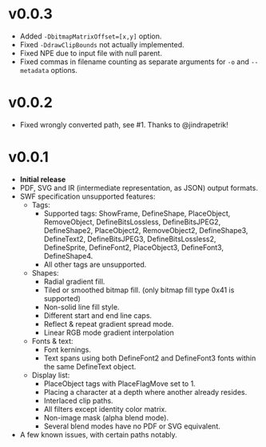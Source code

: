 # v0.0.3
- Added `-DbitmapMatrixOffset=[x,y]` option.
- Fixed `-DdrawClipBounds` not actually implemented.
- Fixed NPE due to input file with null parent.
- Fixed commas in filename counting as separate arguments for `-o` and `--metadata` options.

# v0.0.2
- Fixed wrongly converted path, see #1. Thanks to @jindrapetrik!

# v0.0.1
- **Initial release**
- PDF, SVG and IR (intermediate representation, as JSON) output formats.
- SWF specification unsupported features:
    - Tags:
        - Supported tags: ShowFrame, DefineShape, PlaceObject, RemoveObject, DefineBitsLossless, DefineBitsJPEG2,
    DefineShape2, PlaceObject2, RemoveObject2, DefineShape3, DefineText2, DefineBitsJPEG3, DefineBitsLossless2, 
    DefineSprite, DefineFont2, PlaceObject3, DefineFont3, DefineShape4. 
        - All other tags are unsupported.
    - Shapes:
        - Radial gradient fill.
        - Tiled or smoothed bitmap fill. (only bitmap fill type 0x41 is supported)
        - Non-solid line fill style.
        - Different start and end line caps.
        - Reflect & repeat gradient spread mode.
        - Linear RGB mode gradient interpolation
    - Fonts & text:
        - Font kernings.
        - Text spans using both DefineFont2 and DefineFont3 fonts within the same DefineText object.
    - Display list:
        - PlaceObject tags with PlaceFlagMove set to 1.
        - Placing a character at a depth where another already resides.
        - Interlaced clip paths.
        - All filters except identity color matrix.
        - Non-image mask (alpha blend mode).
        - Several blend modes have no PDF or SVG equivalent.
- A few known issues, with certain paths notably.
